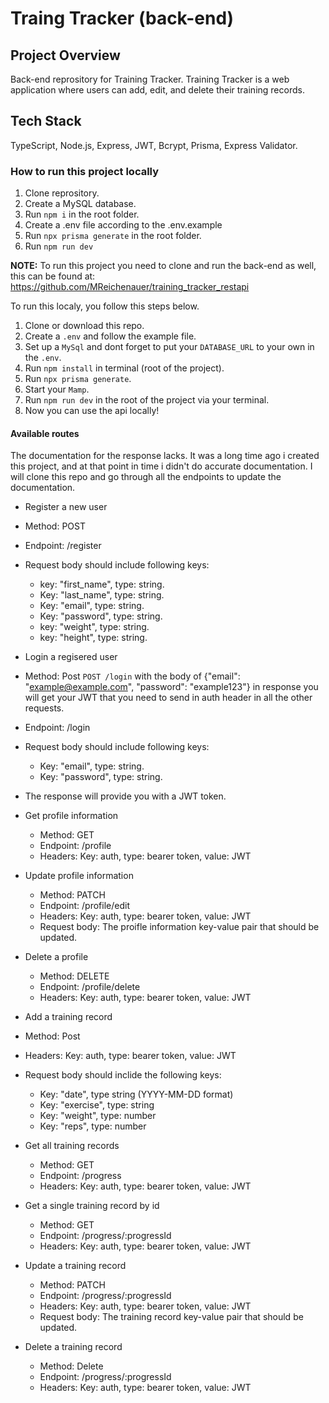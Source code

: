 # Traing Tracker (back-end)

## Project Overview
Back-end reprository for Training Tracker. 
Training Tracker is a web application where users can add, edit, and delete their training records. 

## Tech Stack
TypeScript, Node.js, Express, JWT, Bcrypt, Prisma, Express Validator.

### How to run this project locally
1. Clone reprository.
2. Create a MySQL database.
3. Run `npm i` in the root folder.
4. Create a .env file according to the .env.example
5. Run `npx prisma generate` in the root folder. 
6. Run `npm run dev`

**NOTE:** To run this project you need to clone and run the back-end as well,
this can be found at: https://github.com/MReichenauer/training_tracker_restapi

To run this localy, you follow this steps below.
1. Clone or download this repo.
2. Create a `.env` and follow the example file.
3. Set up a `MySql` and dont forget to put your `DATABASE_URL` to your own in the `.env`.
4. Run `npm install` in terminal (root of the project).
5. Run `npx prisma generate`.
6. Start your `Mamp`.
7. Run `npm run dev` in the root of the project via your terminal.
8. Now you can use the api locally!


#### Available routes
The documentation for the response lacks. It was a long time ago i created this project, and at that point in time i didn't do accurate documentation. I will clone this repo and go through all the endpoints to update the documentation.

 * Register a new user 
  * Method: POST
  * Endpoint: /register
  * Request body should include following keys: 
    * key: "first_name", type: string.
    * Key: "last_name", type: string.
    * Key: "email", type: string.
    * Key: "password", type: string.
    * key: "weight", type: string.
    * key: "height", type: string.

 * Login a regisered user
  * Method: Post `POST /login` with the body of {"email": "example@example.com", "password": "example123"} in response you will get your JWT that you need to send in auth header in all the other requests.
  * Endpoint: /login
  * Request body should include following keys:
    * Key: "email", type: string.
    * Key: "password", type: string.
  * The response will provide you with a JWT token.
  
* Get profile information
  * Method: GET
  * Endpoint: /profile
  * Headers: Key: auth, type: bearer token, value: JWT

* Update profile information
  * Method: PATCH
  * Endpoint: /profile/edit
  * Headers: Key: auth, type: bearer token, value: JWT
  * Request body: The proifle information key-value pair that should be updated.

* Delete a profile
  * Method: DELETE
  * Endpoint: /profile/delete
  * Headers: Key: auth, type: bearer token, value: JWT

 * Add a training record
  * Method: Post
  * Headers: Key: auth, type: bearer token, value: JWT
  * Request body should inclide the following keys:
    * Key: "date", type string (YYYY-MM-DD format)
    * Key: "exercise", type: string
    * Key: "weight", type: number
    * Key: "reps", type: number

* Get all training records
  * Method: GET
  * Endpoint: /progress
  * Headers: Key: auth, type: bearer token, value: JWT

* Get a single training record by id
  * Method: GET
  * Endpoint: /progress/:progressId
  * Headers: Key: auth, type: bearer token, value: JWT

* Update a training record
  * Method: PATCH
  * Endpoint: /progress/:progressId
  * Headers: Key: auth, type: bearer token, value: JWT
  * Request body: The training record key-value pair that should be updated.

* Delete a training record
  * Method: Delete
  * Endpoint: /progress/:progressId
  * Headers: Key: auth, type: bearer token, value: JWT

